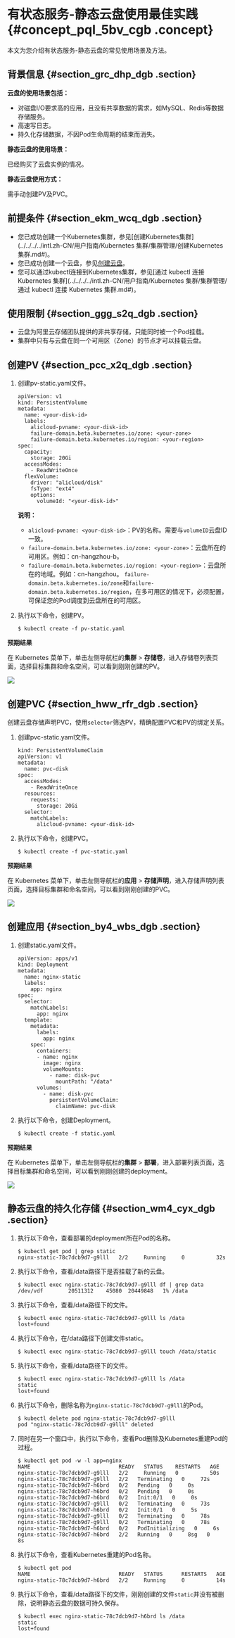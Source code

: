 # 有状态服务-静态云盘使用最佳实践 {#concept_pql_5bv_cgb .concept}

本文为您介绍有状态服务-静态云盘的常见使用场景及方法。

## 背景信息 {#section_grc_dhp_dgb .section}

**云盘的使用场景包括：**

-   对磁盘I/O要求高的应用，且没有共享数据的需求，如MySQL、Redis等数据存储服务。
-   高速写日志。
-   持久化存储数据，不因Pod生命周期的结束而消失。

**静态云盘的使用场景：**

已经购买了云盘实例的情况。

**静态云盘使用方式：**

需手动创建PV及PVC。

## 前提条件 {#section_ekm_wcq_dgb .section}

-   您已成功创建一个Kubernetes集群，参见[创建Kubernetes集群](../../../../intl.zh-CN/用户指南/Kubernetes 集群/集群管理/创建Kubernetes集群.md#)。
-   您已成功创建一个云盘，参见[创建云盘](../../../../intl.zh-CN/用户指南/云盘/创建云盘.md#)。
-   您可以通过kubectl连接到Kubernetes集群，参见[通过 kubectl 连接 Kubernetes 集群](../../../../intl.zh-CN/用户指南/Kubernetes 集群/集群管理/通过 kubectl 连接 Kubernetes 集群.md#)。

## 使用限制 {#section_ggg_s2q_dgb .section}

-   云盘为阿里云存储团队提供的非共享存储，只能同时被一个Pod挂载。
-   集群中只有与云盘在同一个可用区（Zone）的节点才可以挂载云盘。

## 创建PV {#section_pcc_x2q_dgb .section}

1.  创建pv-static.yaml文件。

    ```
    apiVersion: v1
    kind: PersistentVolume
    metadata:
      name: <your-disk-id>
      labels:
        alicloud-pvname: <your-disk-id>
        failure-domain.beta.kubernetes.io/zone: <your-zone>
        failure-domain.beta.kubernetes.io/region: <your-region>
    spec:
      capacity:
        storage: 20Gi
      accessModes:
        - ReadWriteOnce
      flexVolume:
        driver: "alicloud/disk"
        fsType: "ext4"
        options:
          volumeId: "<your-disk-id>"
    ```

    **说明：** 

    -   `alicloud-pvname: <your-disk-id>`：PV的名称。需要与`volumeID`云盘ID一致。
    -   `failure-domain.beta.kubernetes.io/zone: <your-zone>`：云盘所在的可用区。例如：cn-hangzhou-b。
    -   `failure-domain.beta.kubernetes.io/region: <your-region>`：云盘所在的地域。例如：cn-hangzhou。
    `failure-domain.beta.kubernetes.io/zone`和`failure-domain.beta.kubernetes.io/region`，在多可用区的情况下，必须配置，可保证您的Pod调度到云盘所在的可用区。

2.  执行以下命令，创建PV。

    ```
    $ kubectl create -f pv-static.yaml
    ```


**预期结果**

在 Kubernetes 菜单下，单击左侧导航栏的**集群** \> **存储卷**，进入存储卷列表页面，选择目标集群和命名空间，可以看到刚刚创建的PV。

![](http://static-aliyun-doc.oss-cn-hangzhou.aliyuncs.com/assets/img/79961/154520266534459_zh-CN.png)

## 创建PVC {#section_hww_rfr_dgb .section}

创建云盘存储声明PVC，使用`selector`筛选PV，精确配置PVC和PV的绑定关系。

1.  创建pvc-static.yaml文件。

    ```
    kind: PersistentVolumeClaim
    apiVersion: v1
    metadata:
      name: pvc-disk
    spec:
      accessModes:
        - ReadWriteOnce
      resources:
        requests:
          storage: 20Gi
      selector:
        matchLabels:
          alicloud-pvname: <your-disk-id>
    ```

2.  执行以下命令，创建PVC。

    ```
    $ kubectl create -f pvc-static.yaml
    ```


**预期结果**

在 Kubernetes 菜单下，单击左侧导航栏的**应用** \> **存储声明**，进入存储声明列表页面，选择目标集群和命名空间，可以看到刚刚创建的PVC。

![](http://static-aliyun-doc.oss-cn-hangzhou.aliyuncs.com/assets/img/79961/154520266534462_zh-CN.png)

## 创建应用 {#section_by4_wbs_dgb .section}

1.  创建static.yaml文件。

    ```
    apiVersion: apps/v1
    kind: Deployment
    metadata:
      name: nginx-static
      labels:
        app: nginx
    spec:
      selector:
        matchLabels:
          app: nginx
      template:
        metadata:
          labels:
            app: nginx
        spec:
          containers:
          - name: nginx
            image: nginx
            volumeMounts:
              - name: disk-pvc
                mountPath: "/data"
          volumes:
            - name: disk-pvc
              persistentVolumeClaim:
                claimName: pvc-disk
    ```

2.  执行以下命令，创建Deployment。

    ```
    $ kubectl create -f static.yaml
    ```


**预期结果**

在 Kubernetes 菜单下，单击左侧导航栏的**集群** \> **部署**，进入部署列表页面，选择目标集群和命名空间，可以看到刚刚创建的deployment。

![](http://static-aliyun-doc.oss-cn-hangzhou.aliyuncs.com/assets/img/79961/154520266534465_zh-CN.png)

## 静态云盘的持久化存储 {#section_wm4_cyx_dgb .section}

1.  执行以下命令，查看部署的deployment所在Pod的名称。

    ```
    $ kubectl get pod | grep static
    nginx-static-78c7dcb9d7-g9lll   2/2     Running     0          32s
    ```

2.  执行以下命令，查看/data路径下是否挂载了新的云盘。

    ```
    $ kubectl exec nginx-static-78c7dcb9d7-g9lll df | grep data
    /dev/vdf        20511312    45080  20449848   1% /data
    ```

3.  执行以下命令，查看/data路径下的文件。

    ```
    $ kubectl exec nginx-static-78c7dcb9d7-g9lll ls /data
    lost+found
    ```

4.  执行以下命令，在/data路径下创建文件static。

    ```
    $ kubectl exec nginx-static-78c7dcb9d7-g9lll touch /data/static
    ```

5.  执行以下命令，查看/data路径下的文件。

    ```
    $ kubectl exec nginx-static-78c7dcb9d7-g9lll ls /data
    static
    lost+found
    ```

6.  执行以下命令，删除名称为`nginx-static-78c7dcb9d7-g9lll`的Pod。

    ```
    $ kubectl delete pod nginx-static-78c7dcb9d7-g9lll
    pod "nginx-static-78c7dcb9d7-g9lll" deleted
    ```

7.  同时在另一个窗口中，执行以下命令，查看Pod删除及Kubernetes重建Pod的过程。

    ```
    $ kubectl get pod -w -l app=nginx
    NAME                            READY   STATUS    RESTARTS   AGE
    nginx-static-78c7dcb9d7-g9lll   2/2     Running   0          50s
    nginx-static-78c7dcb9d7-g9lll   2/2   Terminating   0     72s
    nginx-static-78c7dcb9d7-h6brd   0/2   Pending   0     0s
    nginx-static-78c7dcb9d7-h6brd   0/2   Pending   0     0s
    nginx-static-78c7dcb9d7-h6brd   0/2   Init:0/1   0     0s
    nginx-static-78c7dcb9d7-g9lll   0/2   Terminating   0     73s
    nginx-static-78c7dcb9d7-h6brd   0/2   Init:0/1   0     5s
    nginx-static-78c7dcb9d7-g9lll   0/2   Terminating   0     78s
    nginx-static-78c7dcb9d7-g9lll   0/2   Terminating   0     78s
    nginx-static-78c7dcb9d7-h6brd   0/2   PodInitializing   0     6s
    nginx-static-78c7dcb9d7-h6brd   2/2   Running   0     8sg   0     8s
    ```

8.  执行以下命令，查看Kubernetes重建的Pod名称。

    ```
    $ kubectl get pod
    NAME                            READY   STATUS      RESTARTS   AGE
    nginx-static-78c7dcb9d7-h6brd   2/2     Running     0          14s
    ```

9.  执行以下命令，查看/data路径下的文件，刚刚创建的文件`static`并没有被删除，说明静态云盘的数据可持久保存。

    ```
    $ kubectl exec nginx-static-78c7dcb9d7-h6brd ls /data
    static
    lost+found
    ```


